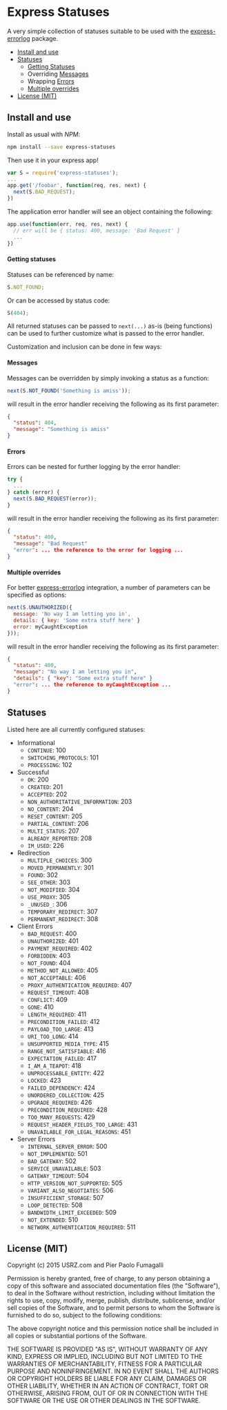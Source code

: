 Express Statuses
================

A very simple collection of statuses suitable to be used with the
[express-errorlog](https://www.npmjs.com/package/express-errorlog) package.

* [Install and use](#install-and-use)
* [Statuses](#statuses)
  * [Getting Statuses](#getting-statuses)
  * Overriding [Messages](#messages)
  * Wrapping [Errors](#errors)
  * [Multiple overrides](#multiple-overrides)
* [License (MIT)](#license-mit-)



Install and use
---------------

Install as usual with _NPM_:

```bash
npm install --save express-statuses
```

Then use it in your express app!

```javascript
var S = require('express-statuses');
...
app.get('/foobar', function(req, res, next) {
  next(S.BAD_REQUEST);
})
```

The application error handler will see an object containing the following:

```javascript
app.use(function(err, req, res, next) {
  // err will be { status: 400, message: 'Bad Request' }
  ...
})
```

#### Getting statuses

Statuses can be referenced by name:

```javascript
S.NOT_FOUND;
```

Or can be accessed by status code:

```javascript
S(404);
```

All returned statuses can be passed to `next(...)` as-is (being functions)
can be used to further customize what is passed to the error handler.

Customization and inclusion can be done in few ways:

#### Messages

Messages can be overridden by simply invoking a status as a function:

```javascript
next(S.NOT_FOUND('Something is amiss'));
```

will result in the error handler receiving the following as its first parameter:

```json
{
  "status": 404,
  "message": "Something is amiss"
}
```

#### Errors

Errors can be nested for further logging by the error handler:

```javascript
try {
  ...
} catch (error) {
  next(S.BAD_REQUEST(error));
}
```

will result in the error handler receiving the following as its first parameter:

```json
{
  "status": 400,
  "message": "Bad Request"
  "error": ... the reference to the error for logging ...
}
```

#### Multiple overrides

For better [express-errorlog](https://www.npmjs.com/package/express-errorlog)
integration, a number of parameters can be specified as options:

```javascript
next(S.UNAUTHORIZED({
  message: 'No way I am letting you in',
  details: { key: 'Some extra stuff here' }
  error: myCaughtException
}));
```

will result in the error handler receiving the following as its first parameter:

```json
{
  "status": 400,
  "message": "No way I am letting you in",
  "details": { "key": "Some extra stuff here" }
  "error": ... the reference to myCaughtException ...
}
```


Statuses
---------

Listed here are all currently configured statuses:

* Informational
  * `CONTINUE`: 100
  * `SWITCHING_PROTOCOLS`: 101
  * `PROCESSING`: 102
* Successful
  * `OK`: 200
  * `CREATED`: 201
  * `ACCEPTED`: 202
  * `NON_AUTHORITATIVE_INFORMATION`: 203
  * `NO_CONTENT`: 204
  * `RESET_CONTENT`: 205
  * `PARTIAL_CONTENT`: 206
  * `MULTI_STATUS`: 207
  * `ALREADY_REPORTED`: 208
  * `IM_USED`: 226
* Redirection
  * `MULTIPLE_CHOICES`: 300
  * `MOVED_PERMANENTLY`: 301
  * `FOUND`: 302
  * `SEE_OTHER`: 303
  * `NOT_MODIFIED`: 304
  * `USE_PROXY`: 305
  * `_UNUSED_`: 306
  * `TEMPORARY_REDIRECT`: 307
  * `PERMANENT_REDIRECT`: 308
* Client Errors
  * `BAD_REQUEST`: 400
  * `UNAUTHORIZED`: 401
  * `PAYMENT_REQUIRED`: 402
  * `FORBIDDEN`: 403
  * `NOT_FOUND`: 404
  * `METHOD_NOT_ALLOWED`: 405
  * `NOT_ACCEPTABLE`: 406
  * `PROXY_AUTHENTICATION_REQUIRED`: 407
  * `REQUEST_TIMEOUT`: 408
  * `CONFLICT`: 409
  * `GONE`: 410
  * `LENGTH_REQUIRED`: 411
  * `PRECONDITION_FAILED`: 412
  * `PAYLOAD_TOO_LARGE`: 413
  * `URI_TOO_LONG`: 414
  * `UNSUPPORTED_MEDIA_TYPE`: 415
  * `RANGE_NOT_SATISFIABLE`: 416
  * `EXPECTATION_FAILED`: 417
  * `I_AM_A_TEAPOT`: 418
  * `UNPROCESSABLE_ENTITY`: 422
  * `LOCKED`: 423
  * `FAILED_DEPENDENCY`: 424
  * `UNORDERED_COLLECTION`: 425
  * `UPGRADE_REQUIRED`: 426
  * `PRECONDITION_REQUIRED`: 428
  * `TOO_MANY_REQUESTS`: 429
  * `REQUEST_HEADER_FIELDS_TOO_LARGE`: 431
  * `UNAVAILABLE_FOR_LEGAL_REASONS`: 451
* Server Errors
  * `INTERNAL_SERVER_ERROR`: 500
  * `NOT_IMPLEMENTED`: 501
  * `BAD_GATEWAY`: 502
  * `SERVICE_UNAVAILABLE`: 503
  * `GATEWAY_TIMEOUT`: 504
  * `HTTP_VERSION_NOT_SUPPORTED`: 505
  * `VARIANT_ALSO_NEGOTIATES`: 506
  * `INSUFFICIENT_STORAGE`: 507
  * `LOOP_DETECTED`: 508
  * `BANDWIDTH_LIMIT_EXCEEDED`: 509
  * `NOT_EXTENDED`: 510
  * `NETWORK_AUTHENTICATION_REQUIRED`: 511






License (MIT)
-------------

Copyright (c) 2015 USRZ.com and Pier Paolo Fumagalli

Permission is hereby granted, free of charge, to any person obtaining a copy of
this software and associated documentation files (the "Software"), to deal in
the Software without restriction, including without limitation the rights to
use, copy, modify, merge, publish, distribute, sublicense, and/or sell copies of
the Software, and to permit persons to whom the Software is furnished to do so,
subject to the following conditions:

The above copyright notice and this permission notice shall be included in all
copies or substantial portions of the Software.

THE SOFTWARE IS PROVIDED "AS IS", WITHOUT WARRANTY OF ANY KIND, EXPRESS OR
IMPLIED, INCLUDING BUT NOT LIMITED TO THE WARRANTIES OF MERCHANTABILITY,
FITNESS FOR A PARTICULAR PURPOSE AND NONINFRINGEMENT. IN NO EVENT SHALL THE
AUTHORS OR COPYRIGHT HOLDERS BE LIABLE FOR ANY CLAIM, DAMAGES OR OTHER
LIABILITY, WHETHER IN AN ACTION OF CONTRACT, TORT OR OTHERWISE, ARISING FROM,
OUT OF OR IN CONNECTION WITH THE SOFTWARE OR THE USE OR OTHER DEALINGS IN THE
SOFTWARE.

